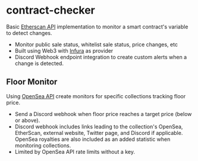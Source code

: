 # contract-checker

Basic [Etherscan API](https://etherscan.io/apis) implementation to monitor a smart contract's variable to detect changes.
- Monitor public sale status, whitelist sale status, price changes, etc
- Built using Web3 with [Infura](https://infura.io/) as provider
- Discord Webhook endpoint integration to create custom alerts when a change is detected.

## Floor Monitor

Using [OpenSea API](https://docs.opensea.io/reference/api-overview) create monitors for specific collections tracking floor price.
- Send a Discord webhook when floor price reaches a target price (below or above).
- Discord webhook includes links leading to the collection's OpenSea, EtherScan, external website, Twitter page, and Discord if applicable. OpenSea royalties are also included as an added statistic when monitoring collections.
- Limited by OpenSea API rate limits without a key.
